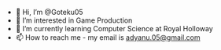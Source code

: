 - 👋 Hi, I’m @Goteku05
- 👀 I’m interested in Game Production
- 🌱 I’m currently learning Computer Science at Royal Holloway 
- 📫 How to reach me - my email is adyanu.05@gmail.com
